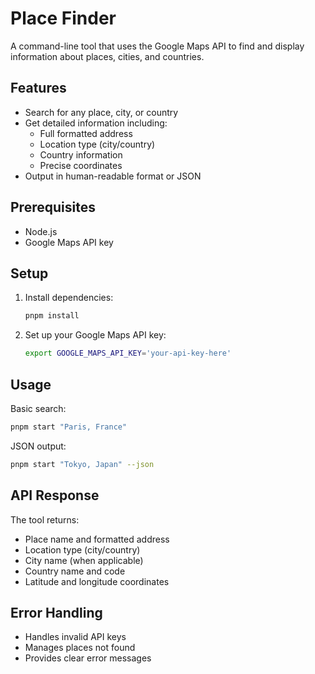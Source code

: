 # Place Finder

A command-line tool that uses the Google Maps API to find and display information about places, cities, and countries.

## Features

- Search for any place, city, or country
- Get detailed information including:
  - Full formatted address
  - Location type (city/country)
  - Country information
  - Precise coordinates
- Output in human-readable format or JSON

## Prerequisites

- Node.js
- Google Maps API key

## Setup

1. Install dependencies:
   ```bash
   pnpm install
   ```

2. Set up your Google Maps API key:
   ```bash
   export GOOGLE_MAPS_API_KEY='your-api-key-here'
   ```

## Usage

Basic search:
```bash
pnpm start "Paris, France"
```

JSON output:
```bash
pnpm start "Tokyo, Japan" --json
```

## API Response

The tool returns:
- Place name and formatted address
- Location type (city/country)
- City name (when applicable)
- Country name and code
- Latitude and longitude coordinates

## Error Handling

- Handles invalid API keys
- Manages places not found
- Provides clear error messages
